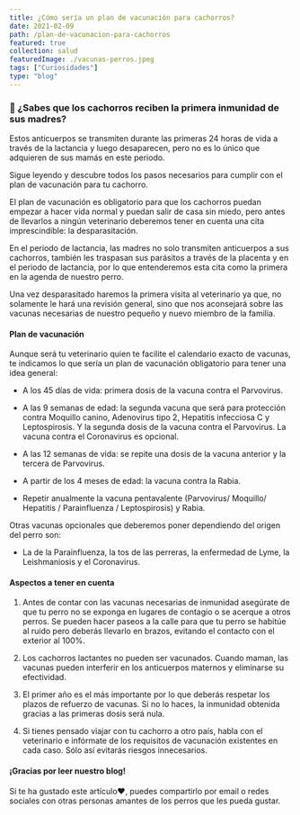 ```yaml
---
title: ¿Cómo sería un plan de vacunación para cachorros?
date: 2021-02-09
path: /plan-de-vacunacion-para-cachorros
featured: true
collection: salud
featuredImage: ./vacunas-perros.jpeg
tags: ["Curiosidades"]
type: "blog"
---
```


### 👀 ¿Sabes que los cachorros reciben la primera inmunidad de sus madres?

Estos anticuerpos se transmiten durante las primeras 24 horas de vida a través de la lactancia y luego desaparecen, pero no es lo único que adquieren de sus mamás en este periodo.

Sigue leyendo y descubre todos los pasos necesarios para cumplir con el plan de vacunación para tu cachorro.

El plan de vacunación es obligatorio para que los cachorros puedan empezar a hacer vida normal y puedan salir de casa sin miedo, pero antes de llevarlos a ningún veterinario deberemos tener en cuenta una cita imprescindible: la desparasitación.

En el periodo de lactancia, las madres no solo transmiten anticuerpos a sus cachorros, también les traspasan sus parásitos a través de la placenta y en el periodo de lactancia, por lo que entenderemos esta cita como la primera en la agenda de nuestro perro.

Una vez desparasitado haremos la primera visita al veterinario ya que, no solamente le hará una revisión general, sino que nos aconsejará sobre las vacunas necesarias de nuestro pequeño y nuevo miembro de la familia.
 
#### Plan de vacunación

Aunque será tu veterinario quien te facilite el calendario exacto de vacunas, te indicamos lo que sería un plan de vacunación obligatorio para tener una idea general:
 
   - A los 45 días de vida: primera dosis de la vacuna contra el Parvovirus.

   - A las 9 semanas de edad: la segunda vacuna que será para protección contra Moquillo canino, Adenovirus tipo 2, Hepatitis infecciosa C y Leptospirosis. Y la segunda dosis de la vacuna contra el Parvovirus. La vacuna contra el Coronavirus es opcional.

   - A las 12 semanas de vida: se repite una dosis de la vacuna anterior y la tercera de Parvovirus.

   - A partir de los 4 meses de edad: la vacuna contra la Rabia.

   - Repetir anualmente la vacuna pentavalente (Parvovirus/ Moquillo/ Hepatitis / Parainfluenza / Leptospirosis) y Rabia.
 
Otras vacunas opcionales que deberemos poner dependiendo del origen del perro son:
 
   - La de la Parainfluenza, la tos de las perreras, la enfermedad de Lyme, la Leishmaniosis y el Coronavirus.
 
#### Aspectos a tener en cuenta

1. Antes de contar con las vacunas necesarias de inmunidad asegúrate de que tu perro no se exponga en lugares de contagio o se acerque a otros perros. Se pueden hacer paseos a la calle para que tu perro se habitúe al ruido pero deberás llevarlo en brazos, evitando el contacto con el exterior al 100%.

2. Los cachorros lactantes no pueden ser vacunados. Cuando maman, las vacunas pueden interferir en los anticuerpos maternos y eliminarse su efectividad.

3. El primer año es el más importante por lo que deberás respetar los plazos de refuerzo de vacunas. Si no lo haces, la inmunidad obtenida gracias a las primeras dosis será nula.

4. Si tienes pensado viajar con tu cachorro a otro país, habla con el veterinario e infórmate de los requisitos de vacunación existentes en cada caso. Sólo así evitarás riesgos innecesarios.

#### ¡Gracias por leer nuestro blog!

Si te ha gustado este artículo❤, puedes compartirlo por email o redes sociales con otras personas amantes de los perros que les pueda gustar.

